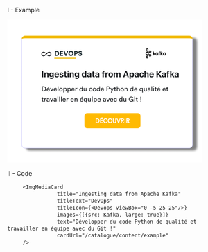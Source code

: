




I - Example 


![img.png](_static/example.png)


II - Code 

```
     <ImgMediaCard
                title="Ingesting data from Apache Kafka"
                titleText="DevOps"
                titleIcon={<Devops viewBox="0 -5 25 25"/>}
                images={[{src: Kafka, large: true}]}
                text="Développer du code Python de qualité et travailler en équipe avec du Git !"
                cardUrl="/catalogue/content/example"
     />
```